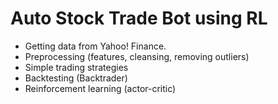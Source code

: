 # Auto Stock Trade Bot using RL

- Getting data from Yahoo! Finance.
- Preprocessing (features, cleansing, removing outliers)
- Simple trading strategies
- Backtesting (Backtrader)
- Reinforcement learning (actor-critic)